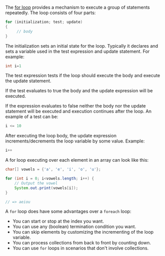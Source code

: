 The [for loop][for-loop] provides a mechanism to execute a group of statements repeatedly.
The loop consists of four parts:

````java
for (initialization; test; update)
{
     // body
}
````


The initialization sets an initial state for the loop.
Typically it declares and sets a variable used in the test expression and update statement.
For example:

````java
int i=1
````

The test expression tests if the loop should execute the body
and execute the update statement.

If the test evaluates to true the body and the update expression will be executed.

If the expression evaluates to false neither the body nor the update statement will be executed and execution continues after the loop.
An example of a test can be:

````java
i <= 10
````

After executing the loop body, the update expression increments/decrements the loop variable by some value.
Example:
````java
i++
````

A for loop executing over each element in an array can look like this:
```java
char[] vowels = {'a', 'e', 'i', 'o', 'u'};

for (int i = 0; i<vowels.length; i++) {
    // Output the vowel
    System.out.print(vowels[i]);
}

// => aeiou
```

A `for` loop does have some advantages over a `foreach` loop:

- You can start or stop at the index you want.
- You can use any (boolean) termination condition you want.
- You can skip elements by customizing the incrementing of the loop variable.
- You can process collections from back to front by counting down.
- You can use `for` loops in scenarios that don't involve collections.

[for-loop]: https://docs.oracle.com/javase/tutorial/java/nutsandbolts/for.html
